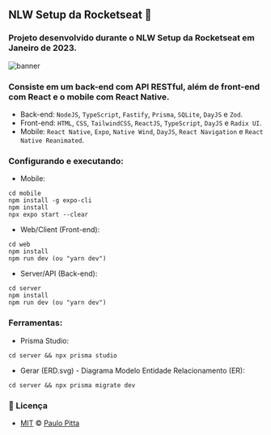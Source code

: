 ## NLW Setup da Rocketseat 🚀

### Projeto desenvolvido durante o NLW Setup da Rocketseat em Janeiro de 2023. 

![banner](https://user-images.githubusercontent.com/52472087/219544648-83817f49-5a82-4370-b0eb-290aa94a723b.png)

### Consiste em um back-end com API RESTful, além de front-end com React e o mobile com React Native.

- Back-end: `NodeJS`, `TypeScript`, `Fastify`, `Prisma`, `SQLite`, `DayJS` e `Zod`.
- Front-end: `HTML`, `CSS`, `TailwindCSS`, `ReactJS`, `TypeScript`, `DayJS` e `Radix UI`.
- Mobile: `React Native`, `Expo`, `Native Wind`, `DayJS`, `React Navigation` e `React Native Reanimated`.

### Configurando e executando:

- Mobile:
```
cd mobile 
npm install -g expo-cli
npm install
npx expo start --clear
```

- Web/Client (Front-end):
```
cd web
npm install
npm run dev (ou "yarn dev")
```

- Server/API (Back-end):
```
cd server
npm install
npm run dev (ou "yarn dev")
```

### Ferramentas:

- Prisma Studio:
```
cd server && npx prisma studio
```

- Gerar (ERD.svg) - Diagrama Modelo Entidade Relacionamento (ER):
```
cd server && npx prisma migrate dev
```

### 📝 Licença

- [MIT](https://github.com/paulopitta97/nlw-ignite-setup/blob/master/LICENSE) © [Paulo Pitta](https://github.com/paulopitta97)
